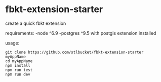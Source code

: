 # fbkt-extension-starter
create a quick fbkt extension

requirements:
-node ^6.9
-postgres ^9.5 with postgis extension installed

usage:
```
git clone https://github.com/stlbucket/fbkt-extension-starter myAppName
cd myAppName
npm install
npm run test
npm run dev
```
